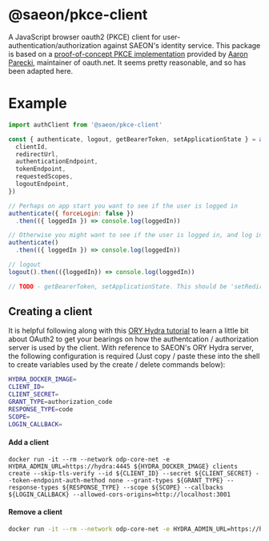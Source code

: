 # @saeon/pkce-client
A JavaScript browser oauth2 (PKCE) client for user-authentication/authorization against SAEON's identity service. This package is based on a [proof-of-concept PKCE implementation](https://github.com/aaronpk/pkce-vanilla-js) provided by [Aaron Parecki](https://github.com/aaronpk), maintainer of oauth.net. It seems pretty reasonable, and so has been adapted here.

# Example
```js
import authClient from '@saeon/pkce-client'

const { authenticate, logout, getBearerToken, setApplicationState } = authClient({
  clientId,
  redirectUrl,
  authenticationEndpoint,
  tokenEndpoint,
  requestedScopes,
  logoutEndpoint,
})

// Perhaps on app start you want to see if the user is logged in
authenticate({ forceLogin: false })
  .then(({ loggedIn }) => console.log(loggedIn))

// Otherwise you might want to see if the user is logged in, and log in if not (forceLogin defaults to true)
authenticate()
  .then(({ loggedIn }) => console.log(loggedIn))

// logout
logout().then(({loggedIn}) => console.log(loggedIn))

// TODO - getBearerToken, setApplicationState. This should be 'setRedirection'
```

## Creating a client
It is helpful following along with this [ORY Hydra tutorial](https://www.ory.sh/hydra/docs/5min-tutorial/) to learn a little bit about OAuth2 to get your bearings on how the authentcation / authorization server is used by the client. With reference to SAEON's ORY Hydra server, the following configuration is required (Just copy / paste these into the shell to create variables used by the create / delete commands below):

```sh
HYDRA_DOCKER_IMAGE=
CLIENT_ID=
CLIENT_SECRET=
GRANT_TYPE=authorization_code
RESPONSE_TYPE=code
SCOPE=
LOGIN_CALLBACK=
```

#### Add a client
```
docker run -it --rm --network odp-core-net -e HYDRA_ADMIN_URL=https://hydra:4445 ${HYDRA_DOCKER_IMAGE} clients create --skip-tls-verify --id ${CLIENT_ID} --secret ${CLIENT_SECRET} --token-endpoint-auth-method none --grant-types ${GRANT_TYPE} --response-types ${RESPONSE_TYPE} --scope ${SCOPE} --callbacks ${LOGIN_CALLBACK} --allowed-cors-origins=http://localhost:3001
```

#### Remove a client
```sh
docker run -it --rm --network odp-core-net -e HYDRA_ADMIN_URL=https://hydra:4445 ${HYDRA_DOCKER_IMAGE} clients delete --skip-tls-verify ${CLIENT_ID}
```